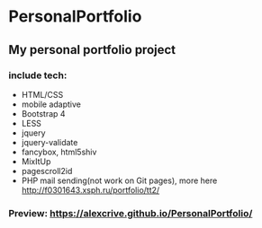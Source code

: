 # PersonalPortfolio
## My personal portfolio project

### include tech: 
* HTML/CSS 
* mobile adaptive
* Bootstrap 4
* LESS
* jquery
* jquery-validate
* fancybox, html5shiv 
* MixItUp 
* pagescroll2id
* PHP mail sending(not work on Git pages), more here http://f0301643.xsph.ru/portfolio/tt2/

### Preview: https://alexcrive.github.io/PersonalPortfolio/
